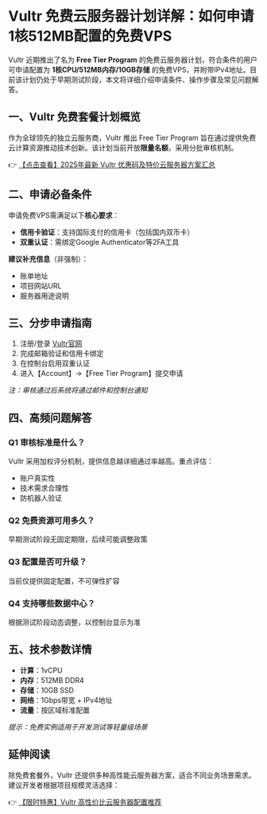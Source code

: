# Vultr 免费云服务器计划详解：如何申请1核512MB配置的免费VPS

Vultr 近期推出了名为 **Free Tier Program** 的免费云服务器计划，符合条件的用户可申请配置为 **1核CPU/512MB内存/10GB存储** 的免费VPS，并附带IPv4地址。目前该计划仍处于早期测试阶段，本文将详细介绍申请条件、操作步骤及常见问题解答。

## 一、Vultr 免费套餐计划概览

作为全球领先的独立云服务商，Vultr 推出 Free Tier Program 旨在通过提供免费云计算资源推动技术创新。该计划当前开放**限量名额**，采用分批审核机制。

👉 [【点击查看】2025年最新 Vultr 优惠码及特价云服务器方案汇总](https://bit.ly/VuLtr)

## 二、申请必备条件

申请免费VPS需满足以下**核心要求**：
- **信用卡验证**：支持国际支付的信用卡（包括国内双币卡）
- **双重认证**：需绑定Google Authenticator等2FA工具

**建议补充信息**（非强制）：
- 账单地址
- 项目网站URL
- 服务器用途说明

## 三、分步申请指南

1. 注册/登录 [Vultr官网](https://bit.ly/VuLtr)
2. 完成邮箱验证和信用卡绑定
3. 在控制台启用双重认证
4. 进入【Account】→【Free Tier Program】提交申请

*注：审核通过后系统将通过邮件和控制台通知*

## 四、高频问题解答

### Q1 审核标准是什么？
Vultr 采用加权评分机制，提供信息越详细通过率越高。重点评估：
- 账户真实性
- 技术需求合理性
- 防机器人验证

### Q2 免费资源可用多久？
早期测试阶段无固定期限，后续可能调整政策

### Q3 配置是否可升级？
当前仅提供固定配置，不可弹性扩容

### Q4 支持哪些数据中心？
根据测试阶段动态调整，以控制台显示为准

## 五、技术参数详情
- **计算**：1vCPU
- **内存**：512MB DDR4
- **存储**：10GB SSD
- **网络**：1Gbps带宽 + IPv4地址
- **流量**：按区域标准配置

*提示：免费实例适用于开发测试等轻量级场景*

## 延伸阅读
除免费套餐外，Vultr 还提供多种高性能云服务器方案，适合不同业务场景需求。建议开发者根据项目规模灵活选择：

👉 [【限时特惠】Vultr 高性价比云服务器配置推荐](https://bit.ly/VuLtr)
